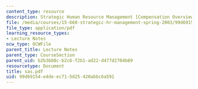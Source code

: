 ```yaml
---
content_type: resource
description: Strategic Human Resource Management [Compensation Overview and SAS]
file: /media/courses/15-660-strategic-hr-management-spring-2003/99d69154e4deec715d25420abbc6a591_sas.pdf
file_type: application/pdf
learning_resource_types:
- Lecture Notes
ocw_type: OCWFile
parent_title: Lecture Notes
parent_type: CourseSection
parent_uid: b2b3608c-b2c6-f2b1-ad22-d477d2704b89
resourcetype: Document
title: sas.pdf
uid: 99d69154-e4de-ec71-5d25-420abbc6a591
---
```

